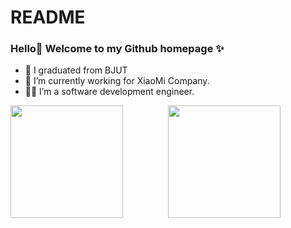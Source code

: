 # README
### Hello👋 Welcome to my Github homepage ✨

- 🏫 I graduated from BJUT
- 🏦 I’m currently working for XiaoMi Company.
- 👨‍💻 I’m a software development engineer.

<div style="display: flex;">
  <img align="absbottom" src="https://github-readme-stats.vercel.app/api/top-langs/?username=j1o2h3n&theme=dracula&layout=compact&exclude_repo=j1o2h3n.github.io" style="flex: 1;" height="180" />
  <img align="absbottom" src="https://github-readme-stats.vercel.app/api?username=j1o2h3n&theme=dracula&show_icons=true&count_private=true" style="flex: 1;" height="180" />
</div>
